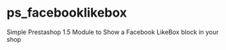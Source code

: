 ps_facebooklikebox
==================

Simple Prestashop 1.5 Module to Show a Facebook LikeBox block in your shop